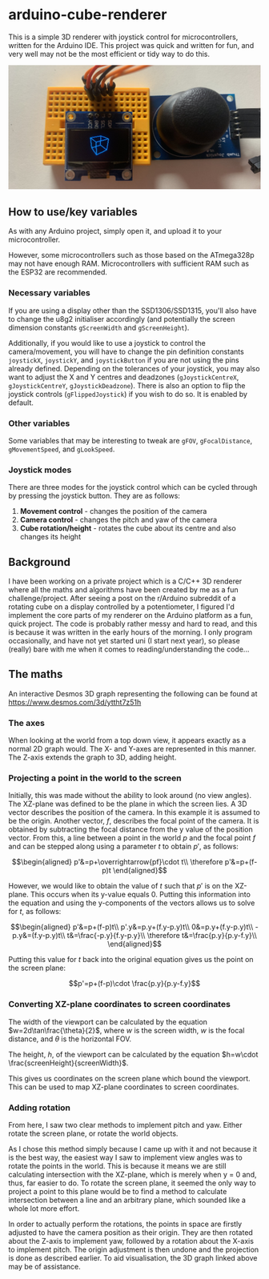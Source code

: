 # arduino-cube-renderer
This is a simple 3D renderer with joystick control for microcontrollers, written for the Arduino IDE.
This project was quick and written for fun, and very well may not be the most efficient or tidy way to do this.

![Picture of the renderer in action](renderer_image.jpg)

## How to use/key variables
As with any Arduino project, simply open it, and upload it to your microcontroller.

However, some microcontrollers such as those based on the ATmega328p may not have enough RAM. Microcontrollers with sufficient RAM such as the ESP32 are recommended.

### Necessary variables
If you are using a display other than the SSD1306/SSD1315, you'll also have to change the u8g2 initialiser accordingly (and potentially the screen dimension constants `gScreenWidth` and `gScreenHeight`).

Additionally, if you would like to use a joystick to control the camera/movement, you will have to change the pin definition constants `joystickX`, `joystickY`, and `joystickButton` if you are not using the pins already defined.
Depending on the tolerances of your joystick, you may also want to adjust the X and Y centres and deadzones (`gJoystickCentreX`, `gJoystickCentreY`, `gJoystickDeadzone`). There is also an option to flip the joystick controls (`gFlippedJoystick`) if you wish to do so. It is enabled by default.

### Other variables
Some variables that may be interesting to tweak are `gFOV`, `gFocalDistance`, `gMovementSpeed`, and `gLookSpeed`.

### Joystick modes
There are three modes for the joystick control which can be cycled through by pressing the joystick button. They are as follows:
1. **Movement control** - changes the position of the camera
2. **Camera control** - changes the pitch and yaw of the camera
3. **Cube rotation/height** - rotates the cube about its centre and also changes its height

## Background
I have been working on a private project which is a C/C++ 3D renderer where all the maths and algorithms have been created by me as a fun challenge/project. After seeing a post on the r/Arduino subreddit of a rotating cube on a display controlled by a potentiometer, I figured I'd implement the core parts of my renderer on the Arduino platform as a fun, quick project. The code is probably rather messy and hard to read, and this is because it was written in the early hours of the morning. I only program occasionally, and have not yet started uni (I start next year), so please (really) bare with me when it comes to reading/understanding the code...

## The maths
An interactive Desmos 3D graph representing the following can be found at https://www.desmos.com/3d/yttht7z51h

### The axes
When looking at the world from a top down view, it appears exactly as a normal 2D graph would. The X- and Y-axes are represented in this manner. The Z-axis extends the graph to 3D, adding height.

### Projecting a point in the world to the screen
Initially, this was made without the ability to look around (no view angles). The XZ-plane was defined to be the plane in which the screen lies. A 3D vector describes the position of the camera. In this example it is assumed to be the origin. Another vector, $f$, describes the focal point of the camera. It is obtained by subtracting the focal distance from the y value of the position vector. From this, a line between a point in the world $p$ and the focal point $f$ and can be stepped along using a parameter $t$ to obtain $p'$, as follows:

$$\begin{aligned}
p'&=p+\overrightarrow{pf}\cdot t\\
\therefore p'&=p+(f-p)t
\end{aligned}$$

However, we would like to obtain the value of $t$ such that $p'$ is on the XZ-plane. This occurs when its y-value equals 0. Putting this information into the equation and using the y-components of the vectors allows us to solve for $t$, as follows:

$$\begin{aligned}
p'&=p+(f-p)t\\
p'.y&=p.y+(f.y-p.y)t\\
0&=p.y+(f.y-p.y)t\\
-p.y&=(f.y-p.y)t\\
t&=\frac{-p.y}{f.y-p.y}\\
\therefore t&=\frac{p.y}{p.y-f.y}\\
\end{aligned}$$

Putting this value for $t$ back into the original equation gives us the point on the screen plane:

$$p'=p+(f-p)\cdot \frac{p.y}{p.y-f.y}$$

### Converting XZ-plane coordinates to screen coordinates
The width of the viewport can be calculated by the equation $w=2d\tan\frac{\theta}{2}$, where $w$ is the screen width, $w$ is the focal distance, and $\theta$ is the horizontal FOV.

The height, $h$, of the viewport can be calculated by the equation $h=w\cdot \frac{screenHeight}{screenWidth}$.

This gives us coordinates on the screen plane which bound the viewport. This can be used to map XZ-plane coordinates to screen coordinates.

### Adding rotation
From here, I saw two clear methods to implement pitch and yaw. Either rotate the screen plane, or rotate the world objects.

As I chose this method simply because I came up with it and not because it is the best way, the easiest way I saw to implement view angles was to rotate the points in the world. This is because it means we are still calculating intersection with the XZ-plane, which is merely when y = 0 and, thus, far easier to do. To rotate the screen plane, it seemed the only way to project a point to this plane would be to find a method to calculate intersection between a line and an arbitrary plane, which sounded like a whole lot more effort.

In order to actually perform the rotations, the points in space are firstly adjusted to have the camera position as their origin. They are then rotated about the Z-axis to implement yaw, followed by a rotation about the X-axis to implement pitch. The origin adjustment is then undone and the projection is done as described earlier. To aid visualisation, the 3D graph linked above may be of assistance.
